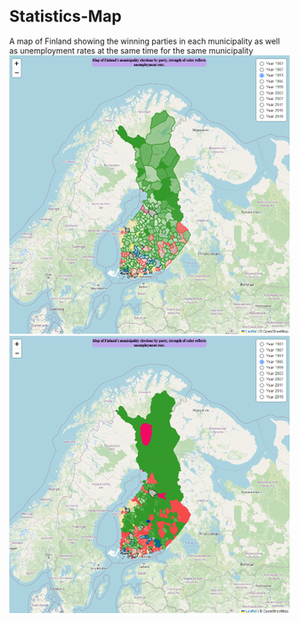 # Statistics-Map
A map of Finland showing the winning parties in each municipality as well as unemployment rates at the same time for the same municipality
![ss1](img1.png)
![ss2](img2.png)
